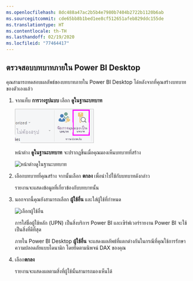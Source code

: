 ```yaml
---
ms.openlocfilehash: 8dc488a47ac2b5b4e7980b7404b2722b1120b6ab
ms.sourcegitcommit: cde65bb8b1bed1ee8cf512651afeb829ddc155de
ms.translationtype: HT
ms.contentlocale: th-TH
ms.lasthandoff: 02/19/2020
ms.locfileid: "77464417"
---
```

## <a name="validate-the-roles-within-power-bi-desktop"></a>ตรวจสอบบทบาทภายใน Power BI Desktop
คุณสามารถทดสอบผลลัพธ์ของบทบาทภายใน Power BI Desktop ได้หลังจากที่คุณสร้างบทบาทของตัวเองแล้ว

1. จากแท็บ **การวางรูปแบบ** เลือก **ดูในฐานะบทบาท** 

    ![เลือกดูในฐานะบทบาท](./media/rls-desktop-view-as-roles/powerbi-desktop-rls-view-as-roles.png)

    หน้าต่าง **ดูในฐานะบทบาท** จะปรากฏขึ้นเมื่อคุณมองเห็นบทบาทที่สร้าง

    ![หน้าต่างดูในฐานะบทบาท](./media/rls-desktop-view-as-roles/powerbi-desktop-rls-view-as-roles-dialog.png)

3. เลือกบทบาทที่คุณสร้าง จากนั้นเลือก **ตกลง** เพื่อนำไปใช้กับบทบาทดังกล่าว 

   รายงานจะแสดงข้อมูลที่เกี่ยวข้องกับบทบาทนั้น

4. นอกจากนี้คุณยังสามารถเลือก **ผู้ใช้อื่น** และใส่ผู้ใช้ที่กำหนด 

    ![เลือกผู้ใช้อื่น](./media/rls-desktop-view-as-roles/powerbi-desktop-rls-other-user.png)

   การใส่ชื่อผู้ใช้หลัก (UPN) เป็นสิ่งบริการ Power BI และเซิร์ฟเวอร์รายงาน Power BI จะใช้เป็นสิ่งที่ดีที่สุด

   ภายใน Power BI Desktop **ผู้ใช้อื่น** จะแสดงผลลัพธ์ที่แตกต่างกันในกรณีที่คุณใช้การรักษาความปลอดภัยแบบไดนามิก โดยยึดตามนิพจน์ DAX ของคุณ 

5. เลือก**ตกลง** 

   รายงานจะแสดงผลตามสิ่งที่ผู้ใช้นั้นสามารถมองเห็นได้



